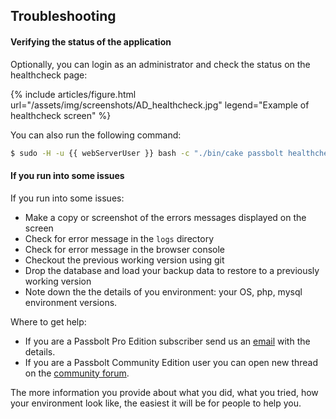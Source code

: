 ## Troubleshooting

#### Verifying the status of the application
Optionally, you can login as an administrator and check the status on the healthcheck page:

{% include articles/figure.html
url="/assets/img/screenshots/AD_healthcheck.jpg"
legend="Example of healthcheck screen"
%}

You can also run the following command:
```bash
$ sudo -H -u {{ webServerUser }} bash -c "./bin/cake passbolt healthcheck"
```

#### If you run into some issues

If you run into some issues:
* Make a copy or screenshot of the errors messages displayed on the screen
* Check for error message in the `logs` directory
* Check for error message in the browser console
* Checkout the previous working version using git
* Drop the database and load your backup data to restore to a previously working version
* Note down the the details of you environment: your OS, php, mysql environment versions.

Where to get help:
* If you are a Passbolt Pro Edition subscriber send us an [email](mailto:contact@passbolt.com) with the details.
* If you are a Passbolt Community Edition user you can open new thread on the [community forum](https://community.passbolt.com/c/installation-issues).

The more information you provide about what you did, what you tried, how your environment look like,
the easiest it will be for people to help you.
